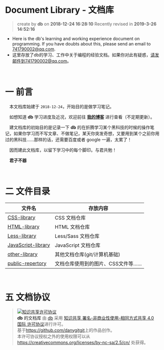 Document Library - 文档库
===
> create by **db** on **2018-12-24 16:28:10**
> Recently revised in **2019-3-26 14:52:16**

* Here is the db's learning and working experience document on programming. If you have doubts about this, please send an email to 741790002@qq.com.
* 这里存放了db的学习、工作中关于编程的经验文档。如果你对此有疑惑，请发邮件到741790002@qq.com。

<br>

# 一 前言

&emsp;本文档库始建于 `2018-12-24`，开始目的是做学习笔记。  

&emsp;如想知道 **db** 学习进度及近况，欢迎前往 **[我的博客](https://danygitgit.github.io/)** 进行查看（不定期更新）。

&emsp;建文档库的初始目的是记录一下 **db** 的在折腾学习某个黑科技的时候的操作笔记，如果你学习而不写文章、不做笔记，某天你突发奇想，又要用到某个之前你用过的黑科技……那样的话，还需要百度或者 google 一遍，太累了！

&emsp;因而建此文档库，以留下学习中的每个脚印。与君共勉！

&emsp;**君子不器** 

<br>

# 二 文件目录
| 文件名             | 存放内容                          |
| ------------------ | --------------------------------- |
| [CSS-library](https://github.com/danygitgit/document-library/tree/master/CSS-library)        | CSS 文档仓库                       |
| [HTML-library](https://github.com/danygitgit/document-library/tree/master/HTML-library)       | HTML 文档仓库                      |
| [Less-library](https://github.com/danygitgit/document-library/tree/master/Less-library) | Less/Sass 文档仓库                |
| [JavaScript-library](https://github.com/danygitgit/document-library/tree/master/JavaScript-library) | JavaScript 文档仓库                |
| [other-library](https://github.com/danygitgit/document-library/tree/master/other-library)     | 其他文档仓库(git/计算机基础)                      |
| [public-repertory](https://github.com/danygitgit/document-library/tree/master/public-repertory)   | 文档仓库使用到的图片、CSS文件等…… |

<br>

# 五 文档协议 
> <a rel="license" href="http://creativecommons.org/licenses/by-nc-sa/4.0/"><img alt="知识共享许可协议" style="border-width:0" src="https://i.creativecommons.org/l/by-nc-sa/4.0/88x31.png" /></a><br /><a xmlns:dct="http://purl.org/dc/terms/" property="dct:title">**db** 的文档库</a> 由 <a xmlns:cc="http://creativecommons.org/ns#" href="wzh" property="cc:attributionName" rel="cc:attributionURL">db</a> 采用 <a rel="license" href="http://creativecommons.org/licenses/by-nc-sa/4.0/">知识共享 署名-非商业性使用-相同方式共享 4.0 国际 许可协议</a>进行许可。<br />基于<a xmlns:dct="http://purl.org/dc/terms/" href="https://github.com/danygitgit" rel="dct:source">https://github.com/danygitgit</a>上的作品创作。<br />本许可协议授权之外的使用权限可以从 <a xmlns:cc="http://creativecommons.org/ns#" href="https://creativecommons.org/licenses/by-nc-sa/2.5/cn/" rel="cc:morePermissions">https://creativecommons.org/licenses/by-nc-sa/2.5/cn/</a> 处获得。